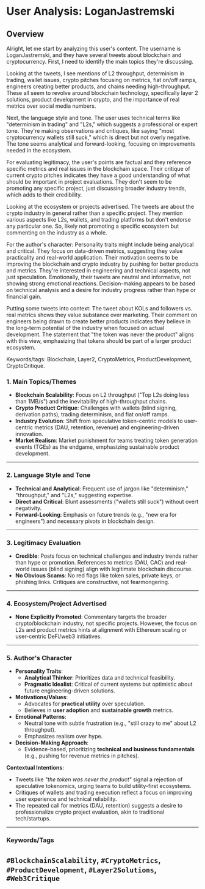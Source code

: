 # User Analysis: LoganJastremski

## Overview

<think>
Alright, let me start by analyzing this user's content. The username is LoganJastremski, and they have several tweets about blockchain and cryptocurrency. First, I need to identify the main topics they're discussing.

Looking at the tweets, I see mentions of L2 throughput, determinism in trading, wallet issues, crypto pitches focusing on metrics, fiat on/off ramps, engineers creating better products, and chains needing high-throughput. These all seem to revolve around blockchain technology, specifically layer 2 solutions, product development in crypto, and the importance of real metrics over social media numbers. 

Next, the language style and tone. The user uses technical terms like "determinism in trading" and "L2s," which suggests a professional or expert tone. They're making observations and critiques, like saying "most cryptocurrency wallets still suck," which is direct but not overly negative. The tone seems analytical and forward-looking, focusing on improvements needed in the ecosystem.

For evaluating legitimacy, the user's points are factual and they reference specific metrics and real issues in the blockchain space. Their critique of current crypto pitches indicates they have a good understanding of what should be important in project evaluations. They don't seem to be promoting any specific project, just discussing broader industry trends, which adds to their credibility.

Looking at the ecosystem or projects advertised. The tweets are about the crypto industry in general rather than a specific project. They mention various aspects like L2s, wallets, and trading platforms but don't endorse any particular one. So, likely not promoting a specific ecosystem but commenting on the industry as a whole.

For the author's character: Personality traits might include being analytical and critical. They focus on data-driven metrics, suggesting they value practicality and real-world application. Their motivation seems to be improving the blockchain and crypto industry by pushing for better products and metrics. They're interested in engineering and technical aspects, not just speculation. Emotionally, their tweets are neutral and informative, not showing strong emotional reactions. Decision-making appears to be based on technical analysis and a desire for industry progress rather than hype or financial gain.

Putting some tweets into context: The tweet about KOLs and followers vs. real metrics shows they value substance over marketing. Their comment on engineers being drawn to create better products indicates they believe in the long-term potential of the industry when focused on actual development. The statement that "the token was never the product" aligns with this view, emphasizing that tokens should be part of a larger product ecosystem.

Keywords/tags: Blockchain, Layer2, CryptoMetrics, ProductDevelopment, CryptoCritique.
</think>

### 1. **Main Topics/Themes**  
- **Blockchain Scalability**: Focus on L2 throughput ("Top L2s doing less than 1MB/s") and the inevitability of high-throughput chains.  
- **Crypto Product Critique**: Challenges with wallets (blind signing, derivation paths), trading determinism, and fiat on/off ramps.  
- **Industry Evolution**: Shift from speculative token-centric models to user-centric metrics (DAU, retention, revenue) and engineering-driven innovation.  
- **Market Realism**: Market punishment for teams treating token generation events (TGEs) as the endgame, emphasizing sustainable product development.  

---

### 2. **Language Style and Tone**  
- **Technical and Analytical**: Frequent use of jargon like "determinism," "throughput," and "L2s," suggesting expertise.  
- **Direct and Critical**: Blunt assessments ("wallets still suck") without overt negativity.  
- **Forward-Looking**: Emphasis on future trends (e.g., "new era for engineers") and necessary pivots in blockchain design.  

---

### 3. **Legitimacy Evaluation**  
- **Credible**: Posts focus on technical challenges and industry trends rather than hype or promotion. References to metrics (DAU, CAC) and real-world issues (blind signing) align with legitimate blockchain discourse.  
- **No Obvious Scams**: No red flags like token sales, private keys, or phishing links. Critiques are constructive, not fearmongering.  

---

### 4. **Ecosystem/Project Advertised**  
- **None Explicitly Promoted**: Commentary targets the broader crypto/blockchain industry, not specific projects. However, the focus on L2s and product metrics hints at alignment with Ethereum scaling or user-centric DeFi/web3 initiatives.  

---

### 5. **Author's Character**  
- **Personality Traits**:  
  - **Analytical Thinker**: Prioritizes data and technical feasibility.  
  - **Pragmatic Idealist**: Critical of current systems but optimistic about future engineering-driven solutions.  
- **Motivations/Values**:  
  - Advocates for **practical utility** over speculation.  
  - Believes in **user adoption** and **sustainable growth** metrics.  
- **Emotional Patterns**:  
  - Neutral tone with subtle frustration (e.g., "still crazy to me" about L2 throughput).  
  - Emphasizes realism over hype.  
- **Decision-Making Approach**:  
  - Evidence-based, prioritizing **technical and business fundamentals** (e.g., pushing for revenue metrics in pitches).  

**Contextual Intentions**:  
- Tweets like *"the token was never the product"* signal a rejection of speculative tokenomics, urging teams to build utility-first ecosystems.  
- Critiques of wallets and trading execution reflect a focus on improving user experience and technical reliability.  
- The repeated call for metrics (DAU, retention) suggests a desire to professionalize crypto project evaluation, akin to traditional tech/startups.  

---

### Keywords/Tags  
`#BlockchainScalability`, `#CryptoMetrics`, `#ProductDevelopment`, `#Layer2Solutions`, `#Web3Critique`
---

